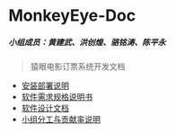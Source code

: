 # MonkeyEye-Doc
##### 小组成员：黄建武、洪创煌、骆铭涛、陈平永
> 猿眼电影订票系统开发文档

* [安装部署说明](./安装部署说明.md)
* [软件需求规格说明书](./软件需求规格说明书.md)
* [软件设计文档](./软件设计文档.md)
* [小组分工与贡献率说明](./小组分工与贡献率说明.md)
